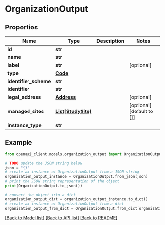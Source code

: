 # OrganizationOutput


## Properties

Name | Type | Description | Notes
------------ | ------------- | ------------- | -------------
**id** | **str** |  | 
**name** | **str** |  | 
**label** | **str** |  | [optional] 
**type** | [**Code**](Code.md) |  | 
**identifier_scheme** | **str** |  | 
**identifier** | **str** |  | 
**legal_address** | [**Address**](Address.md) |  | [optional] 
**managed_sites** | [**List[StudySite]**](StudySite.md) |  | [optional] [default to []]
**instance_type** | **str** |  | 

## Example

```python
from openapi_client.models.organization_output import OrganizationOutput

# TODO update the JSON string below
json = "{}"
# create an instance of OrganizationOutput from a JSON string
organization_output_instance = OrganizationOutput.from_json(json)
# print the JSON string representation of the object
print(OrganizationOutput.to_json())

# convert the object into a dict
organization_output_dict = organization_output_instance.to_dict()
# create an instance of OrganizationOutput from a dict
organization_output_from_dict = OrganizationOutput.from_dict(organization_output_dict)
```
[[Back to Model list]](../README.md#documentation-for-models) [[Back to API list]](../README.md#documentation-for-api-endpoints) [[Back to README]](../README.md)


